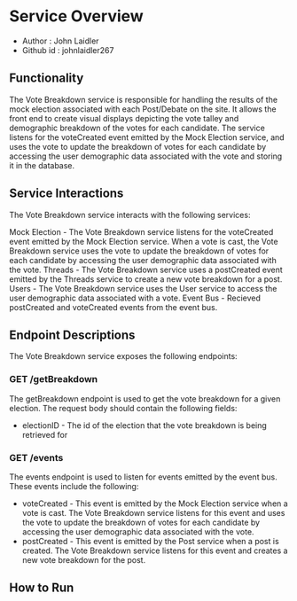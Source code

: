# Service Overview

- Author : John Laidler
- Github id : johnlaidler267

## Functionality

The Vote Breakdown service is responsible for handling the results of the mock election associated with each Post/Debate on the site. It allows the front end to create visual displays depicting the vote talley and demographic breakdown of the votes for each candidate. The service listens for the voteCreated event emitted by the Mock Election service, and uses the vote to update the breakdown of votes for each candidate by accessing the user demographic data associated with the vote and storing it in the database.

## Service Interactions

The Vote Breakdown service interacts with the following services:

Mock Election - The Vote Breakdown service listens for the voteCreated event emitted by the Mock Election service. When a vote is cast, the Vote Breakdown service uses the vote to update the breakdown of votes for each candidate by accessing the user
demographic data associated with the vote.
Threads - The Vote Breakdown service uses a postCreated event emitted by the Threads service to create a new vote breakdown for a post.
Users - The Vote Breakdown service uses the User service to access the user demographic data associated with a vote.
Event Bus - Recieved postCreated and voteCreated events from the event bus.

## Endpoint Descriptions

The Vote Breakdown service exposes the following endpoints:

### GET /getBreakdown

The getBreakdown endpoint is used to get the vote breakdown for a given election. The request body should contain the following fields:

- electionID - The id of the election that the vote breakdown is being retrieved for

### GET /events

The events endpoint is used to listen for events emitted by the event bus. These events include the following:

- voteCreated - This event is emitted by the Mock Election service when a vote is cast. The Vote Breakdown service listens for this event and uses the vote to update the breakdown of votes for each candidate by accessing the user demographic data associated with the vote.
- postCreated - This event is emitted by the Post service when a post is created. The Vote Breakdown service listens for this event and creates a new vote breakdown for the post.

## How to Run
